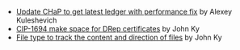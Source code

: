 - [Update CHaP to get latest ledger with performance fix](https://github.com/input-output-hk/cardano-node/pull/5157) by Alexey Kuleshevich
- [CIP-1694 make space for DRep certificates](https://github.com/input-output-hk/cardano-node/pull/5108) by John Ky
- [File type to track the content and direction of files](https://github.com/input-output-hk/cardano-node/pull/5105) by John Ky
